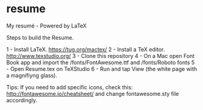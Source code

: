 # resume
My resumé - Powered by LaTeX

Steps to build the Resume.

1 - Install LaTeX. https://tug.org/mactex/
2 - Install a TeX editor. http://www.texstudio.org/
3 - Clone this repository
4 - On a Mac open Font Book app and import the /fonts/FontAwesome.ttf and /fonts/Roboto fonts
5 - Open Resume.tex on TeXStudio
6 - Run and tap View (the white page with a magnifiyng glass).

Tips:
If you need to add specific icons, check this: http://fontawesome.io/cheatsheet/ and change fontawesome.sty file accordingly.
